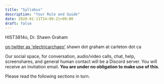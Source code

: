 ```yaml
---
title: "Syllabus"
description: "Your Rule and Guide"
date: 2020-01-11T14:09:21+09:00
draft: false
---
```


HIST3814o,
Dr. Shawn Graham

<a href="https://twitter.com/electricarchaeo">on twitter as 'electricarchaeo'</a>
shawn dot graham at carleton dot ca

Our social space, for conversation, audio/video calls, chat, help, screenshares, and general human contact will be a Discord server. You will receive an invitation email. **You are under no obligation to make use of this**.

Please read the following sections in turn.

